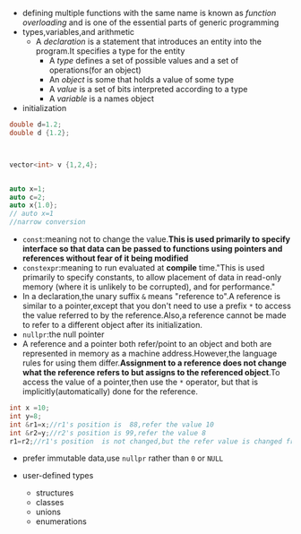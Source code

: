 - defining multiple functions with the same name is known as *function overloading* and is one of the essential parts of generic programming
- types,variables,and arithmetic
    - A *declaration* is a statement that introduces an entity into the program.It specifies a type for the entity
        - A *type* defines a set of possible values and a set of operations(for an object)
        - An *object* is some that holds a value of some type
        - A *value* is a set of bits interpreted according to a type
        - A *variable* is a names object
- initialization
```c++
double d=1.2;
double d {1.2};



vector<int> v {1,2,4};


auto x=1;
auto c=2;
auto x{1.0};
// auto x=1
//narrow conversion

```
- `const`:meaning not to change the value.**This is used primarily to specify interface so that data can be passed to functions using pointers and references without fear of it being modified**
- `constexpr`:meaning to run evaluated at **compile** time."This is used primarily to specify constants, to allow placement of data in read-only memory (where it is unlikely to be corrupted), and for performance."
- In a declaration,the unary suffix `&` means "reference to".A reference is similar to a pointer,except that you don't need to use a prefix `*` to access the value referred to by the reference.Also,a reference cannot be made to refer to a different object after its initialization.
- `nullpr`:the null pointer
-  A reference and a pointer both refer/point to an object and both are represented in memory as a machine address.However,the language rules for using them differ.**Assignment to a reference does not change what the reference refers to but assigns to the referenced object**.To access the value of a pointer,then use the `*` operator, but that is implicitly(automatically) done for the reference.
```c++
int x =10;
int y=8;
int &r1=x;//r1's position is  88,refer the value 10
int &r2=y;//r2's position is 99,refer the value 8
r1=r2;//r1's position  is not changed,but the refer value is changed from 10 to 8

```
- prefer immutable data,use `nullpr` rather than `0` or `NULL`
  

- user-defined types
    - structures
    - classes
    - unions
    - enumerations
